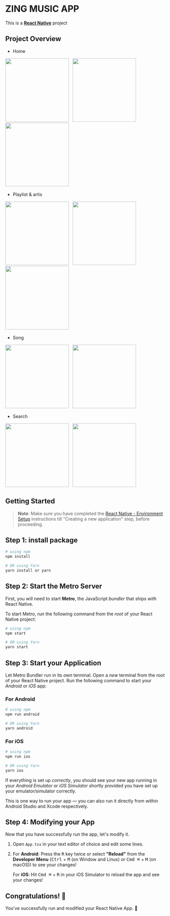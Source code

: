 # ZING MUSIC APP
This is a [**React Native**](https://reactnative.dev) project

## Project Overview

- Home
<p align="left">
  <img src="https://github.com/user-attachments/assets/d5b18ff3-e9d4-44e0-81a7-5ad43749a5900" width="200" /> &nbsp;
  <img src="https://github.com/user-attachments/assets/cb44eaaa-ca78-48d5-a973-b9d6c3b38934" width="200" /> &nbsp;
  <img src="https://github.com/user-attachments/assets/88641076-d039-4594-809e-085a1d36a9ab" width="200" /> &nbsp;
</p>

- Playlist & artis
<p align="left">
  <img src="https://github.com/user-attachments/assets/5c6b1030-2e58-40b9-875c-fe8326a22870" width="200" /> &nbsp;
  <img src="https://github.com/user-attachments/assets/fd6d2d5b-9827-41ec-9f9d-8dfe1f90b2cc" width="200" /> &nbsp;
  <img src="https://github.com/user-attachments/assets/61fe9945-699f-46f1-a44a-6266cbdd6cd4" width="200" /> &nbsp;
</p>

- Song
<p align="left">
  <img src="https://github.com/user-attachments/assets/9cb60492-091a-4dde-8f48-06812dc974d3" width="200" /> &nbsp;
  <img src="https://github.com/user-attachments/assets/71bc211d-a2f3-440d-a8c0-f9fc03bf0ade" width="200" /> &nbsp;
</p>

- Search
<p align="left">
  <img src="https://github.com/user-attachments/assets/47c7bbbf-c71b-4f51-a311-c3bf136c8af8" width="200" /> &nbsp;
  <img src="https://github.com/user-attachments/assets/e9e439d5-b296-4106-b2fc-d81e5321b0f8" width="200" /> &nbsp;
</p>

## Getting Started

> **Note**: Make sure you have completed the [React Native - Environment Setup](https://reactnative.dev/docs/environment-setup) instructions till "Creating a new application" step, before proceeding.


## Step 1: install package

```bash
# using npm
npm install

# OR using Yarn
yarn install or yarn
```

## Step 2: Start the Metro Server

First, you will need to start **Metro**, the JavaScript _bundler_ that ships _with_ React Native.

To start Metro, run the following command from the _root_ of your React Native project:

```bash
# using npm
npm start

# OR using Yarn
yarn start
```

## Step 3: Start your Application

Let Metro Bundler run in its _own_ terminal. Open a _new_ terminal from the _root_ of your React Native project. Run the following command to start your _Android_ or _iOS_ app:

### For Android

```bash
# using npm
npm run android

# OR using Yarn
yarn android
```

### For iOS

```bash
# using npm
npm run ios

# OR using Yarn
yarn ios
```

If everything is set up _correctly_, you should see your new app running in your _Android Emulator_ or _iOS Simulator_ shortly provided you have set up your emulator/simulator correctly.

This is one way to run your app — you can also run it directly from within Android Studio and Xcode respectively.

## Step 4: Modifying your App

Now that you have successfully run the app, let's modify it.

1. Open `App.tsx` in your text editor of choice and edit some lines.
2. For **Android**: Press the <kbd>R</kbd> key twice or select **"Reload"** from the **Developer Menu** (<kbd>Ctrl</kbd> + <kbd>M</kbd> (on Window and Linux) or <kbd>Cmd ⌘</kbd> + <kbd>M</kbd> (on macOS)) to see your changes!

   For **iOS**: Hit <kbd>Cmd ⌘</kbd> + <kbd>R</kbd> in your iOS Simulator to reload the app and see your changes!

## Congratulations! :tada:

You've successfully run and modified your React Native App. :partying_face:






